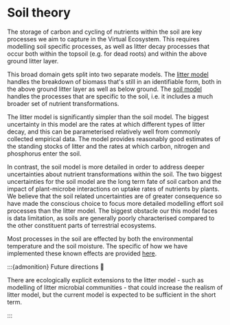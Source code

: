 # Soil theory

The storage of carbon and cycling of nutrients within the soil are key processes we aim
to capture in the Virtual Ecosystem. This requires modelling soil specific processes, as
well as litter decay processes that occur both within the topsoil (e.g. for dead roots)
and within the above ground litter layer.

This broad domain gets split into two separate models. The [litter
model](./litter_theory.md) handles the breakdown of biomass that's still in an
identifiable form, both in the above ground litter layer as well as below ground. The
[soil model](./soil_theory.md) handles the processes that are specific to the soil,
i.e. it includes a much broader set of nutrient transformations.

The litter model is significantly simpler than the soil model. The biggest uncertainty
in this model are the rates at which different types of litter decay, and this can be
parameterised relatively well from commonly collected empirical data. The model
provides reasonably good estimates of the standing stocks of litter and the rates at
which carbon, nitrogen and phosphorus enter the soil.

In contrast, the soil model is more detailed in order to address deeper uncertainties
about nutrient transformations within the soil. The two biggest uncertainties for the
soil model are the long term fate of soil carbon and the impact of plant-microbe
interactions on uptake rates of nutrients by plants. We believe that the soil related
uncertainties are of greater consequence so have made the conscious choice to focus more
detailed modelling effort soil processes than the litter model. The biggest obstacle our
this model faces is data limitation, as soils are generally poorly characterised
compared to the other constituent parts of terrestrial ecosystems.

Most processes in the soil are effected by both the environmental temperature and the
soil moisture. The specific of how we have implemented these known effects are provided
[here](./environmental_links.md).

:::{admonition} Future directions :telescope:

There are ecologically explicit extensions to the litter model - such as
modelling of litter microbial communities - that could increase the realism of
litter model, but the current model is expected to be sufficient in the short term.

:::
